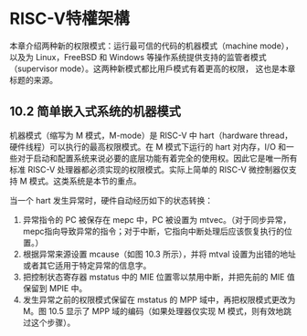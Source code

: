 # RISC-V特權架構

本章介绍两种新的权限模式：运行最可信的代码的机器模式（machine mode），以及为 Linux，FreeBSD 和 Windows 等操作系统提供支持的监管者模式（supervisor mode）。这两种新模式都比用戶模式有着更高的权限，
这也是本章标题的来源。

## 10.2 简单嵌入式系统的机器模式

机器模式（缩写为 M 模式，M-mode）是 RISC-V 中 hart（hardware thread，硬件线程）可以执行的最高权限模式。在 M 模式下运行的 hart 对内存，I/O 和一些对于启动和配置系统来说必要的底层功能有着完全的使用权。因此它是唯一所有标准 RISC-V 处理器都必须实现的权限模式。实际上简单的 RISC-V 微控制器仅支持 M 模式。这类系统是本节的重点。


当一个 hart 发生异常时，硬件自动经历如下的状态转换：
1. 异常指令的 PC 被保存在 mepc 中，PC 被设置为 mtvec。（对于同步异常，mepc指向导致异常的指令；对于中断，它指向中断处理后应该恢复执行的位置。）
2. 根据异常来源设置 mcause（如图 10.3 所示），并将 mtval 设置为出错的地址或者其它适用于特定异常的信息字。
3. 把控制状态寄存器 mstatus 中的 MIE 位置零以禁用中断，并把先前的 MIE 值保留到 MPIE 中。
4. 发生异常之前的权限模式保留在 mstatus 的 MPP 域中，再把权限模式更改为M。图 10.5 显示了 MPP 域的编码（如果处理器仅实现 M 模式，则有效地跳过这个步骤）。